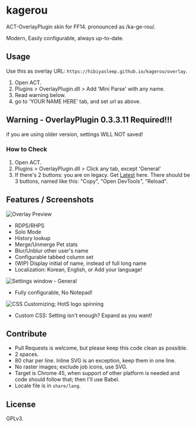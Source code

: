 # kagerou

ACT-OverlayPlugin skin for FF14. pronounced as /ka-ge-rou/.

Modern, Easily configurable, always up-to-date.


## Usage

Use this as overlay URL: `https://hibiyasleep.github.io/kagerou/overlay`.

1. Open ACT.
2. Plugins > OverlayPlugin.dll > Add 'Mini Parse' with any name.
3. Read warning below.
4. go to 'YOUR NAME HERE' tab, and set url as above.

## Warning - **OverlayPlugin 0.3.3.11** Required!!!

if you are using older version, settings WILL NOT saved!

### How to Check

1. Open ACT.
2. Plugins > OverlayPlugin.dll > Click any tab, except 'General'
3. If there's 2 buttons: you are on legacy. Get [Latest](https://github.com/hibiyasleep/OverlayPlugin/releases/tag/0.3.3.11) here.
   There should be 3 buttons, named like this: "Copy", "Open DevTools", "Reload".

## Features / Screenshots

![Overlay Preview](https://d.hibiya.moe/obZ.png)

* RDPS/RHPS
* Solo Mode
* History lookup
* Merge/Unmerge Pet stats
* Blur/Unblur other user's name
* Configurable tabbed column set
* (WIP) Display initial of name, instead of full long name
* Localization: Korean, English, or Add your language!

![Settings window - General](https://d.hibiya.moe/zLm.png)

* Fully configurable, No Notepad!

![CSS Customizing; HotS logo spinning](https://d.hibiya.moe/rne.png)

* Custom CSS: Setting isn't enough? Expand as you want!

## Contribute

* Pull Requests is welcome, but please keep this code clean as possible.
* 2 spaces.
* 80 char per line. Inline SVG is an exception, keep them in one line.
* No raster images; exclude job icons, use SVG.
* Target is Chrome 45, when support of other platform is needed and code should
  follow that; then I'll use Babel.
* Locale file is in `share/lang`.

## License

GPLv3.
